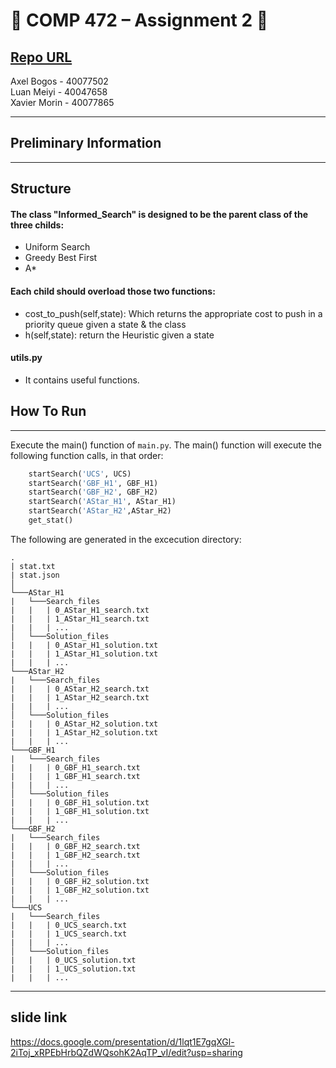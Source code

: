 # :beers: COMP 472 – Assignment 2 :tiger:

[Repo URL](https://github.com/AxelBogos/COMP472_A2) <br>
---

Axel Bogos - 40077502 <br>
Luan Meiyi - 40047658 <br>
Xavier Morin - 40077865

---

## Preliminary Information


---
## Structure
#### The class "Informed_Search" is designed to be the parent class of the three childs:
* Uniform Search
* Greedy Best First
* A*
  
#### Each child should overload those two functions:
* cost_to_push(self,state):
  Which returns the appropriate cost to push in a priority queue given a state & the class
* h(self,state):
  return the Heuristic given a state

#### utils.py
 * It contains useful functions.
## How To Run 
---
Execute the main() function of ```main.py```. The main() function will execute the following function calls, in that order: 
```python
    startSearch('UCS', UCS)
    startSearch('GBF_H1', GBF_H1)
    startSearch('GBF_H2', GBF_H2)
    startSearch('AStar_H1', AStar_H1)
    startSearch('AStar_H2',AStar_H2)
    get_stat()
```
The following are generated in the excecution directory: 
```
.
| stat.txt
| stat.json
│
└───AStar_H1
|   └───Search_files
|   |   | 0_AStar_H1_search.txt
|   |   | 1_AStar_H1_search.txt
|   |   | ...
│   └───Solution_files
|   |   | 0_AStar_H1_solution.txt
|   |   | 1_AStar_H1_solution.txt
|   |   | ...
└───AStar_H2
|   └───Search_files
|   |   | 0_AStar_H2_search.txt
|   |   | 1_AStar_H2_search.txt
|   |   | ...
│   └───Solution_files
|   |   | 0_AStar_H2_solution.txt
|   |   | 1_AStar_H2_solution.txt
|   |   | ...
└───GBF_H1
|   └───Search_files
|   |   | 0_GBF_H1_search.txt
|   |   | 1_GBF_H1_search.txt
|   |   | ...
│   └───Solution_files
|   |   | 0_GBF_H1_solution.txt
|   |   | 1_GBF_H1_solution.txt
|   |   | ...
└───GBF_H2
|   └───Search_files
|   |   | 0_GBF_H2_search.txt
|   |   | 1_GBF_H2_search.txt
|   |   | ...
│   └───Solution_files
|   |   | 0_GBF_H2_solution.txt
|   |   | 1_GBF_H2_solution.txt
|   |   | ...
└───UCS
|   └───Search_files
|   |   | 0_UCS_search.txt
|   |   | 1_UCS_search.txt
|   |   | ...
│   └───Solution_files
|   |   | 0_UCS_solution.txt
|   |   | 1_UCS_solution.txt
|   |   | ...
```
---
## slide link
https://docs.google.com/presentation/d/1lqt1E7gqXGl-2iToj_xRPEbHrbQZdWQsohK2AqTP_vI/edit?usp=sharing

